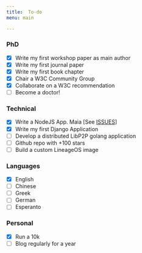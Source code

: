 ```yaml
---
title:  To-do
menu: main

---
```


### PhD
- [x] Write my first workshop paper as main author
- [x] Write my first journal paper
- [x] Write my first book chapter
- [x] Chair a W3C Community Group
- [x] Collaborate on a W3C recommendation
- [ ] Become a doctor!

### Technical
- [x] Write a NodeJS App. Maia [See [ISSUES](http://github.com/gsi-upm/maia/issues)]
- [x] Write my first Django Application
- [ ] Develop a distributed LibP2P golang application
- [ ] Github repo with +100 stars
- [ ] Build a custom LineageOS image

### Languages
- [x] English
- [ ] Chinese
- [ ] Greek
- [ ] German
- [ ] Esperanto

### Personal
- [x] Run a 10k
- [ ] Blog regularly for a year
